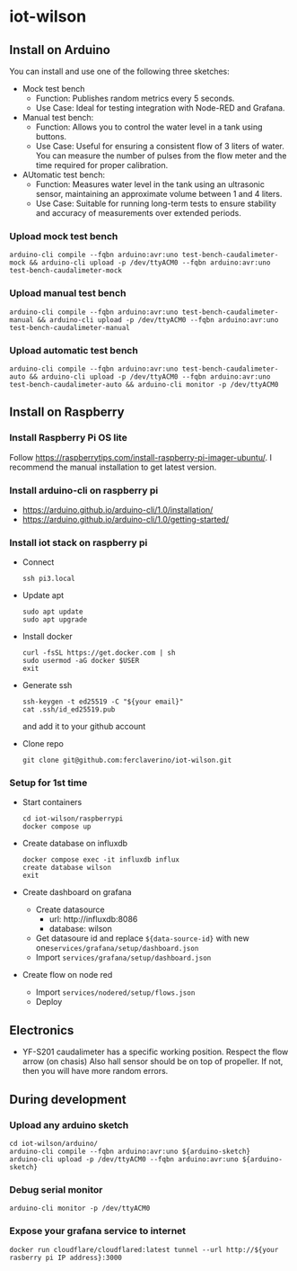 # iot-wilson

## Install on Arduino

You can install and use one of the following three sketches:

- Mock test bench
  - Function: Publishes random metrics every 5 seconds.
  - Use Case: Ideal for testing integration with Node-RED and Grafana.
- Manual test bench:
  - Function: Allows you to control the water level in a tank using buttons.
  - Use Case: Useful for ensuring a consistent flow of 3 liters of water.
    You can measure the number of pulses from the flow meter and the time required for proper calibration.
- AUtomatic test bench:
  - Function: Measures water level in the tank using an ultrasonic sensor, maintaining an approximate volume between 1 and 4 liters.
  - Use Case: Suitable for running long-term tests to ensure stability and accuracy of measurements over extended periods.

### Upload mock test bench

```
arduino-cli compile --fqbn arduino:avr:uno test-bench-caudalimeter-mock && arduino-cli upload -p /dev/ttyACM0 --fqbn arduino:avr:uno test-bench-caudalimeter-mock
```

### Upload manual test bench

```
arduino-cli compile --fqbn arduino:avr:uno test-bench-caudalimeter-manual && arduino-cli upload -p /dev/ttyACM0 --fqbn arduino:avr:uno test-bench-caudalimeter-manual
```

### Upload automatic test bench

```
arduino-cli compile --fqbn arduino:avr:uno test-bench-caudalimeter-auto && arduino-cli upload -p /dev/ttyACM0 --fqbn arduino:avr:uno test-bench-caudalimeter-auto && arduino-cli monitor -p /dev/ttyACM0
```

## Install on Raspberry

### Install Raspberry Pi OS lite

Follow https://raspberrytips.com/install-raspberry-pi-imager-ubuntu/.
I recommend the manual installation to get latest version.

### Install arduino-cli on raspberry pi

- https://arduino.github.io/arduino-cli/1.0/installation/
- https://arduino.github.io/arduino-cli/1.0/getting-started/

### Install iot stack on raspberry pi

- Connect

  ```
  ssh pi3.local
  ```

- Update apt

  ```
  sudo apt update
  sudo apt upgrade
  ```

- Install docker

  ```
  curl -fsSL https://get.docker.com | sh
  sudo usermod -aG docker $USER
  exit
  ```

- Generate ssh

  ```
  ssh-keygen -t ed25519 -C "${your email}"
  cat .ssh/id_ed25519.pub
  ```

  and add it to your github account

- Clone repo

  ```
  git clone git@github.com:ferclaverino/iot-wilson.git
  ```

### Setup for 1st time

- Start containers

  ```
  cd iot-wilson/raspberrypi
  docker compose up
  ```

- Create database on influxdb

  ```
  docker compose exec -it influxdb influx
  create database wilson
  exit
  ```

- Create dashboard on grafana

  - Create datasource
    - url: http://influxdb:8086
    - database: wilson
  - Get datasoure id and replace `${data-source-id}` with new one`services/grafana/setup/dashboard.json`
  - Import `services/grafana/setup/dashboard.json`

- Create flow on node red
  - Import `services/nodered/setup/flows.json`
  - Deploy

## Electronics

- YF-S201 caudalimeter has a specific working position.
  Respect the flow arrow (on chasis)
  Also hall sensor should be on top of propeller.
  If not, then you will have more random errors.

## During development

### Upload any arduino sketch

```
cd iot-wilson/arduino/
arduino-cli compile --fqbn arduino:avr:uno ${arduino-sketch}
arduino-cli upload -p /dev/ttyACM0 --fqbn arduino:avr:uno ${arduino-sketch}
```

### Debug serial monitor

```
arduino-cli monitor -p /dev/ttyACM0
```

### Expose your grafana service to internet

```
docker run cloudflare/cloudflared:latest tunnel --url http://${your rasberry pi IP address}:3000
```
